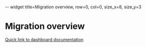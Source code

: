 -- widget title=Migration overview, row=0, col=0, size_x=8, size_y=3

# Migration overview

[Quick link to dashboard documentation](https://github.com/databrickslabs/ucx/blob/main/docs/migration.md)
